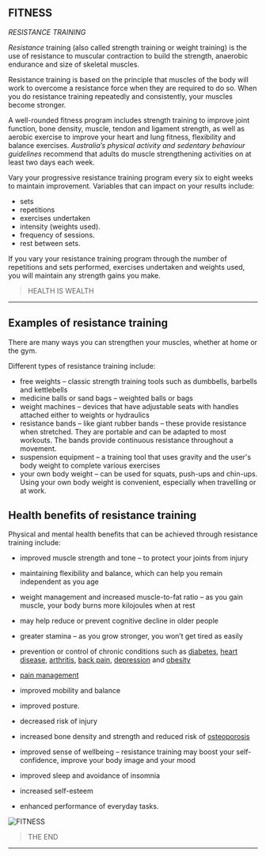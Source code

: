 ## FITNESS 

*RESISTANCE  TRAINING*

*Resistance* training (also called  strength training or weight training) is the use of resistance  to muscular contraction to build the strength, anaerobic endurance and size of skeletal muscles.

Resistance training is based on the principle that muscles of the body will work to overcome a resistance force when they are required to do so. When you do resistance training repeatedly and consistently, your  muscles become stronger.

A well-rounded fitness program includes strength  training to improve joint function, bone density, muscle, tendon and ligament strength, as well as aerobic exercise to improve your heart and lung fitness, flexibility and   balance exercises. *Australia’s physical activity and sedentary  behaviour guidelines* recommend that adults do muscle strengthening activities on at least two days each week.

Vary your progressive  resistance training  program  every six to eight weeks to maintain improvement. Variables that can impact on your results include:

- sets
- repetitions
- exercises undertaken
- intensity (weights used).
- frequency of sessions.
- rest between sets.

If you vary your resistance training program through the number of repetitions and sets performed, exercises undertaken and weights used, you will maintain any strength gains you make.

>HEALTH IS WEALTH
___
## Examples of resistance training

There are many ways you can strengthen your muscles, whether at home or the gym.

Different types of resistance training include:

- free weights – classic strength training tools such as dumbbells, barbells and kettlebells
- medicine balls or sand bags – weighted balls or bags
- weight machines – devices that have adjustable seats with handles  attached either to weights or hydraulics
- resistance bands – like giant rubber bands – these provide resistance when stretched. They are portable and can be adapted to most workouts. The bands provide continuous resistance throughout a movement.
- suspension equipment – a training tool that uses gravity and the user's body weight to complete various exercises
- your own body weight – can be used for squats, push-ups and chin-ups. Using your own body weight is convenient, especially when travelling or at work. 



## Health benefits of resistance training

Physical and mental health benefits that can be achieved through resistance training include:

- improved muscle strength and tone – to protect your joints from injury
- maintaining flexibility and balance, which can help you remain independent as you age
- weight management and increased muscle-to-fat ratio – as you gain muscle, your body burns more kilojoules when at rest
- may help reduce or prevent cognitive decline in older people
- greater stamina – as you grow stronger, you won’t get tired as easily
- prevention or control of chronic conditions such as [diabetes](https://www.betterhealth.vic.gov.au/health/conditionsandtreatments/diabetes), [heart disease](https://www.betterhealth.vic.gov.au/health/conditionsandtreatments/heart-disease-and-stroke), [arthritis](https://www.betterhealth.vic.gov.au/health/conditionsandtreatments/arthritis), [back pain](https://www.betterhealth.vic.gov.au/health/conditionsandtreatments/Back-pain), [depression](https://www.betterhealth.vic.gov.au/health/conditionsandtreatments/depression) and [obesity](https://www.betterhealth.vic.gov.au/health/healthyliving/obesity)
- [pain management](https://www.betterhealth.vic.gov.au/health/conditionsandtreatments/pain-and-pain-management-adults)
- improved mobility and balance
- improved posture.


- decreased risk of injury
- increased bone density and strength and reduced risk of [osteoporosis](https://www.betterhealth.vic.gov.au/health/conditionsandtreatments/osteoporosis)
- improved sense of wellbeing – resistance training may boost your self-confidence, improve your body image and your mood
- improved sleep and avoidance of insomnia
- increased self-esteem
- enhanced performance of everyday tasks.
<!--images-->
![FITNESS](https://www.lovesove.com/wp-content/uploads/2020/08/Quotes-On-Gym-Workout-Lovesove.jpg ) 
  

  > THE END 

  ----

